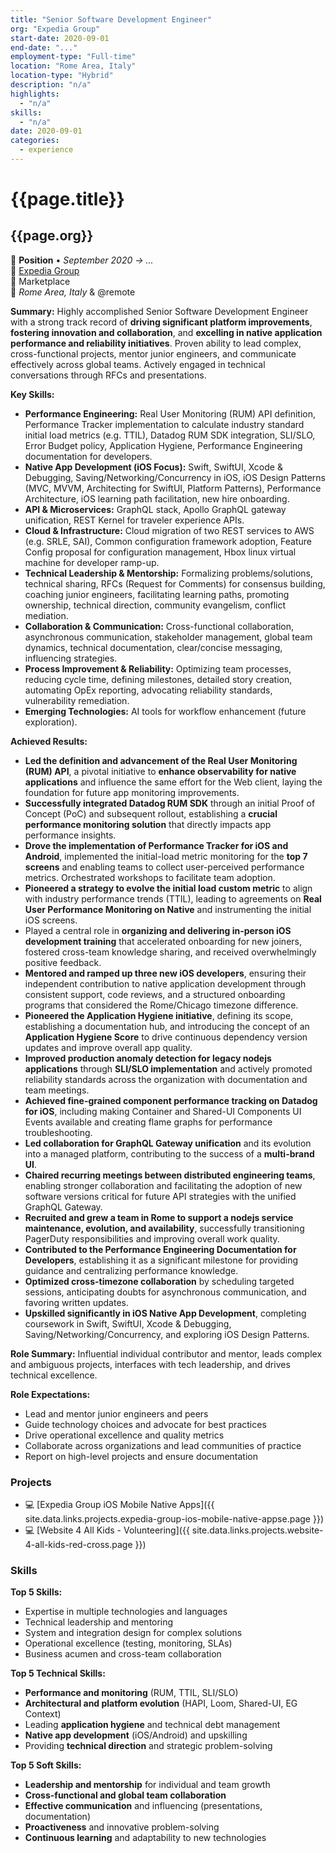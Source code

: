 ```yaml
---
title: "Senior Software Development Engineer"
org: "Expedia Group"
start-date: 2020-09-01
end-date: "..."
employment-type: "Full-time"
location: "Rome Area, Italy"
location-type: "Hybrid"
description: "n/a"
highlights:
  - "n/a"
skills:
  - "n/a"
date: 2020-09-01
categories:
  - experience
---
```

# {{page.title}}
## {{page.org}}

💼 **Position** • _September 2020 → ..._  
🏢 [Expedia Group](https://www.expediagroup.com/)  
👥 Marketplace  
📍 _Rome Area, Italy_ & @remote

**Summary:** Highly accomplished Senior Software Development Engineer with a strong track record of **driving significant platform improvements**, **fostering innovation and collaboration**, and **excelling in native application performance and reliability initiatives**. Proven ability to lead complex, cross-functional projects, mentor junior engineers, and communicate effectively across global teams. Actively engaged in technical conversations through RFCs and presentations.

**Key Skills:**
- **Performance Engineering:** Real User Monitoring (RUM) API definition, Performance Tracker implementation to calculate industry standard initial load metrics (e.g. TTIL), Datadog RUM SDK integration, SLI/SLO, Error Budget policy, Application Hygiene, Performance Engineering documentation for developers.
- **Native App Development (iOS Focus):** Swift, SwiftUI, Xcode & Debugging, Saving/Networking/Concurrency in iOS, iOS Design Patterns (MVC, MVVM, Architecting for SwiftUI, Platform Patterns), Performance Architecture, iOS learning path facilitation, new hire onboarding.
- **API & Microservices:** GraphQL stack, Apollo GraphQL gateway unification, REST Kernel for traveler experience APIs.
- **Cloud & Infrastructure:** Cloud migration of two REST services to AWS (e.g. SRLE, SAI), Common configuration framework adoption, Feature Config proposal for configuration management, Hbox linux virtual machine for developer ramp-up.
- **Technical Leadership & Mentorship:** Formalizing problems/solutions, technical sharing, RFCs (Request for Comments) for consensus building, coaching junior engineers, facilitating learning paths, promoting ownership, technical direction, community evangelism, conflict mediation.
- **Collaboration & Communication:** Cross-functional collaboration, asynchronous communication, stakeholder management, global team dynamics, technical documentation, clear/concise messaging, influencing strategies.
- **Process Improvement & Reliability:** Optimizing team processes, reducing cycle time, defining milestones, detailed story creation, automating OpEx reporting, advocating reliability standards, vulnerability remediation.
- **Emerging Technologies:** AI tools for workflow enhancement (future exploration).

**Achieved Results:**
- **Led the definition and advancement of the Real User Monitoring (RUM) API**, a pivotal initiative to **enhance observability for native applications** and influence the same effort for the Web client, laying the foundation for future app monitoring improvements.
- **Successfully integrated Datadog RUM SDK** through an initial Proof of Concept (PoC) and subsequent rollout, establishing a **crucial performance monitoring solution** that directly impacts app performance insights.
- **Drove the implementation of Performance Tracker for iOS and Android**, implemented the initial-load metric monitoring for the **top 7 screens** and enabling teams to collect user-perceived performance metrics. Orchestrated workshops to facilitate team adoption.
- **Pioneered a strategy to evolve the initial load custom metric** to align with industry performance trends (TTIL), leading to agreements on **Real User Performance Monitoring on Native** and instrumenting the initial iOS screens.
- Played a central role in **organizing and delivering in-person iOS development training** that accelerated onboarding for new joiners, fostered cross-team knowledge sharing, and received overwhelmingly positive feedback.
- **Mentored and ramped up three new iOS developers**, ensuring their independent contribution to native application development through consistent support, code reviews, and a structured onboarding programs that considered the Rome/Chicago timezone difference.
- **Pioneered the Application Hygiene initiative**, defining its scope, establishing a documentation hub, and introducing the concept of an **Application Hygiene Score** to drive continuous dependency version updates and improve overall app quality.
- **Improved production anomaly detection for legacy nodejs applications** through **SLI/SLO implementation** and actively promoted reliability standards across the organization with documentation and team meetings.
- **Achieved fine-grained component performance tracking on Datadog for iOS**, including making Container and Shared-UI Components UI Events available and creating flame graphs for performance troubleshooting.
- **Led collaboration for GraphQL Gateway unification** and its evolution into a managed platform, contributing to the success of a **multi-brand UI**.
- **Chaired recurring meetings between distributed engineering teams**, enabling stronger collaboration and facilitating the adoption of new software versions critical for future API strategies with the unified GraphQL Gateway.
- **Recruited and grew a team in Rome to support a nodejs service maintenance, evolution, and availability**, successfully transitioning PagerDuty responsibilities and improving overall work quality.
- **Contributed to the Performance Engineering Documentation for Developers**, establishing it as a significant milestone for providing guidance and centralizing performance knowledge.
- **Optimized cross-timezone collaboration** by scheduling targeted sessions, anticipating doubts for asynchronous communication, and favoring written updates.
- **Upskilled significantly in iOS Native App Development**, completing coursework in Swift, SwiftUI, Xcode & Debugging, Saving/Networking/Concurrency, and exploring iOS Design Patterns.

**Role Summary:**
Influential individual contributor and mentor, leads complex and ambiguous projects, interfaces with tech leadership, and drives technical excellence.

**Role Expectations:**
- Lead and mentor junior engineers and peers
- Guide technology choices and advocate for best practices
- Drive operational excellence and quality metrics
- Collaborate across organizations and lead communities of practice
- Report on high-level projects and ensure documentation

### Projects

- 💻 [Expedia Group iOS Mobile Native Apps]({{ site.data.links.projects.expedia-group-ios-mobile-native-appse.page }})
- 💻 [Website 4 All Kids - Volunteering]({{ site.data.links.projects.website-4-all-kids-red-cross.page }})


### Skills

**Top 5 Skills:**
- Expertise in multiple technologies and languages
- Technical leadership and mentoring
- System and integration design for complex solutions
- Operational excellence (testing, monitoring, SLAs)
- Business acumen and cross-team collaboration

**Top 5 Technical Skills:**
- **Performance and monitoring** (RUM, TTIL, SLI/SLO)
- **Architectural and platform evolution** (HAPI, Loom, Shared-UI, EG Context)
- Leading **application hygiene** and technical debt management
- **Native app development** (iOS/Android) and upskilling
- Providing **technical direction** and strategic problem-solving

**Top 5 Soft Skills:**
- **Leadership and mentorship** for individual and team growth
- **Cross-functional and global team collaboration**
- **Effective communication** and influencing (presentations, documentation)
- **Proactiveness** and innovative problem-solving
- **Continuous learning** and adaptability to new technologies
